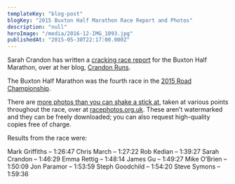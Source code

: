 ```yaml
---
templateKey: "blog-post"
blogKey: "2015 Buxton Half Marathon Race Report and Photos"
description: "null"
heroImage: "/media/2016-12-IMG_1093.jpg"
publishedAt: "2015-05-30T22:17:00.000Z"
---
```

Sarah Crandon has written a [cracking race report](http://crandonruns.blogspot.co.uk/2015/05/buxton-half-marathon-race-report.html) for the Buxton Half Marathon, over at her blog, [Crandon Runs](http://crandonruns.blogspot.co.uk/).

The Buxton Half Marathon was the fourth race in the [2015 Road Championship](/championships/road-championship-2015).

There are [more photos than you can shake a stick at](http://racephotos.org.uk/), taken at various points throughout the race, over at [racephotos.org.uk](http://racephotos.org.uk). These aren’t watermarked and they can be freely downloaded; you can also request high-quality copies free of charge.

Results from the race were:

Mark Griffiths – 1:26:47
Chris March – 1:27:22
Rob Kedian – 1:39:27
Sarah Crandon – 1:46:29
Emma Rettig – 1:48:14
James Gu – 1:49:27
Mike O’Brien – 1:50:09
Jon Paramor – 1:53:59
Steph Goodchild – 1:54:20
Steve Symons – 1:59:36
